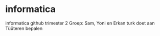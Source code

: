 # informatica
informatica github trimester 2
Groep: Sam, Yoni en Erkan
turk doet aan Tüüteren
bepalen
